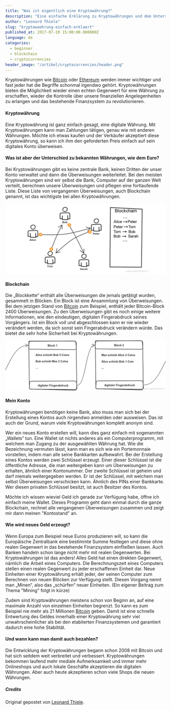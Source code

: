 ```yaml
---
title: "Was ist eigentlich eine Kryptowährung?"
description: "Eine einfache Erklärung zu Kryptowährungen und dem Unterschied zu bekannten Währungen"
author: "Leonard Thiele"
slug: "kryptowaehrung-einfach-erklaert"
published_at: 2017-07-20 15:00:00.000000Z
language: de
categories:
  - beginner
  - blockchain
  - cryptocurrencies
header_image: "/artikel/cryptocurrencies/header.png"
---
```

<meta property="og:url"                content="http://www.blockinfo.de/artikel/kryptowaehrung-einfach-erklaert/" />
<meta property="og:type"               content="article" />
<meta property="og:title"              content="Was ist eigentlich eine Kryptowährung?" />
<meta property="og:description"        content="Eine einfache Erklärung zu Kryptowährungen und dem Unterschied zu bekannten Währungen" />
<meta property="og:image"              content="http://www.blockinfo.de/artikel/cryptocurrencies/header.png" />

Kryptowährungen wie [Bitcoin](/artikel/bitcoin-einfach-erklaert) oder [Ethereum](/artikel/ethereum-einfach-erklaert) werden immer wichtiger und fast jeder hat die Begriffe schonmal irgendwo gehört. Kryptowährungen bieten die Möglichkeit wieder einen echten Gegenwert für eine Währung zu erschaffen, wieder die Kontrolle über unsere finanziellen Angelegenheiten zu erlangen und das bestehende Finanzsystem zu revolutionieren.

#### Kryptowährung

Eine Kryptowährung ist ganz einfach gesagt, eine digitale Währung.
Mit Kryptowährungen kann man Zahlungen tätigen, genau wie mit anderen Währungen. Möchte ich etwas kaufen und der Verkäufer akzeptiert diese Kryptowährung, so kann ich ihm den geforderten Preis einfach auf sein digitales Konto überweisen.

#### Was ist aber der Unterschied zu bekannten Währungen, wie dem Euro?

Bei Kryptowährungen gibt es keine zentrale Bank, keinen Dritten der unser Konto verwaltet und dann die Überweisungen weiterleitet. Bei den meisten Kryptowährungen sind wir selbst die Bank, Computer auf der ganzen Welt verteilt, berechnen unsere Überweisungen und pflegen eine fortlaufende Liste. Diese Liste von vergangenen Überweisungen, auch Blockchain genannt, ist das wichtigste bei allen Kryptowährungen.

![Bitcoin Transaktionen](/artikel/cryptocurrencies/bitcoin-transactions.png)

#### Blockchain

Die „Blockkette“ enthält alle Überweisungen die jemals getätigt wurden, gesammelt in Blöcken. Ein Block ist eine Ansammlung von Überweisungen. Bei dem jetzigen Stand von [Bitcoin](/artikel/bitcoin-einfach-erklaert) zum Beispiel, enthält jeder Bitcoin-Block 2400 Überweisungen. Zu den Überweisungen gibt es noch einige weitere Informationen, wie den eindeutigen, digitalen Fingerabdruck seines Vorgängers. Ist ein Block voll und abgeschlossen kann er nie wieder verändert werden, da sich sonst sein Fingerabdruck verändern würde. Das bietet die sehr hohe Sicherheit bei Kryptowährungen.

![Blockchain Einfach](/artikel/cryptocurrencies/cryptocurrencies_block.png)

#### Mein Konto

Kryptowährungen benötigen keine Bank, also muss man sich bei der Erstellung eines Kontos auch nirgendwo anmelden oder ausweisen. Das ist auch der Grund, warum viele Kryptowährungen komplett anonym sind.

Wer ein neues Konto erstellen will, kann dies ganz einfach mit sogenannten „Wallets“ tun. Eine Wallet ist nichts anderes als ein Computerprogramm, mit welchem man Zugang zu der ausgewählten Währung hat. Wie die Bezeichnung vermuten lässt, kann man es sich wie ein Porte­mon­naie vorstellen, indem man alle seine Bankkarten aufbewahrt.
Bei der Erstellung eines Kontos werden zwei Schlüssel erzeugt. Einer dieser Schlüssel ist die öffentliche Adresse, die man weitergeben kann um Überweisungen zu erhalten, ähnlich einer Kontonummer.
Der zweite Schlüssel ist geheim und darf niemals weitergegeben werden. Er ist der Schlüssel, mit welchem man selbst Überweisungen verschicken kann. Ähnlich des PINs einer Bankkarte. Wer diesen privaten Schlüssel besitzt, ist auch Besitzer des Kontos.

Möchte ich wissen wieviel Geld ich gerade zur Verfügung habe, öffne ich einfach meine Wallet. Dieses Programm geht dann einmal durch die ganze Blockchain, rechnet alle vergangenen Überweisungen zusammen und zeigt mir dann meinen "Kontostand" an.

#### Wie wird neues Geld erzeugt?

Wenn Europa zum Beispiel neue Euros produzieren will, so kann die Europäische Zentralbank eine bestimmte Summe festlegen und diese ohne realen Gegenwert in das bestehende Finanzsystem einfließen lassen. Auch Banken handeln schon lange nicht mehr mit realen Gegenwerten.
Bei Kryptowährungen ist das anders! Alles Geld hat einen direkten Gegenwert, nämlich die Arbeit eines Computers. Die Berechnungszeit eines Computers stellen einen realen Gegenwert zu jeder erschaffenen Einheit dar. Neue Einheiten einer Kryptowährung erhält jeder, der seinen Computer zum Berechnen von neuen Blöcken zur Verfügung stellt. Diesen Vorgang nennt man „Minen“, also das „schürfen“ neuer Einheiten. (Ein eigener Beitrag zum Thema "Mining" folgt in kürze)

Zudem sind Kryptowährungen meistens schon von Beginn an, auf eine maximale Anzahl von einzelnen Einheiten begrenzt. So kann es zum Beispiel nie mehr als 21 Millionen [Bitcoin](/artikel/bitcoin-einfach-erklaert) geben.
Damit ist eine schnelle Entwertung des Geldes innerhalb einer Kryptowährung sehr viel unwahrscheinlicher als bei den etablierten Finanzsystemen und garantiert dadurch eine hohe Stabilität.

#### Und wann kann man damit auch bezahlen?

Die Entwicklung der Kryptowährungen begann schon 2008 mit Bitcoin und hat sich seitdem weit verbreitet und verbessert. Kryptowährungen bekommen laufend mehr mediale Aufmerksamkeit und immer mehr Onlineshops und auch lokale Geschäfte akzeptieren die digitalen Währungen. Aber auch heute akzeptieren schon viele Shops die neuen Währungen.

##### Credits

Original gepostet von [Leonard Thiele](https://twitter.com/thiele_leonard).